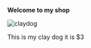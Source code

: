 **Welcome to my shop**

![claydog](https://user-images.githubusercontent.com/121825718/210278391-4db6c65a-f6e5-46a1-8b2c-f4bf97c6cbd0.jpeg)

This is my clay dog it is $3
